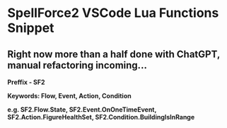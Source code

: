 # SpellForce2 VSCode Lua Functions Snippet
## Right now more than a half done with ChatGPT, manual refactoring incoming...

**Preffix - SF2**

**Keywords: Flow, Event, Action, Condition**

**e.g. SF2.Flow.State, SF2.Event.OnOneTimeEvent, SF2.Action.FigureHealthSet, SF2.Condition.BuildingIsInRange**

